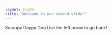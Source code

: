```yaml
---
layout: slide
title: "Welcome to our second slide!"
---
```

Scrappy Dappy Doo
Use the left arrow to go back!

